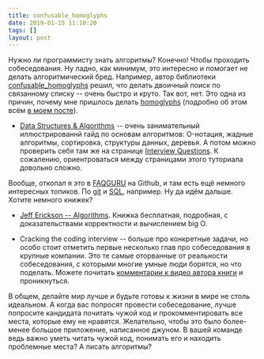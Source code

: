 ```yaml
---
title: confusable_homoglyphs
date: 2019-01-15 11:10:20
tags: []
layout: post
---
```


Нужно ли программисту знать алгоритмы? Конечно! Чтобы проходить собеседования. Ну ладно, как минимум, это интересно и помогает не делать алгоритмический бред. Например, автор библиотеки [confusable_homoglyphs](https://github.com/vhf/confusable_homoglyphs) решил, что делать двоичный поиск по связанному списку -- очень быстро и круто. Так вот, нет. Это одна из причин, почему мне пришлось делать [homoglyphs](https://github.com/orsinium/homoglyphs) (подробно об этом всём [в моем посте](https://github.com/orsinium/notes/blob/master/notes-ru/alphabets.md)).

+ [Data Structures & Algorithms](https://www.tutorialspoint.com/data_structures_algorithms/dsa_quick_guide.htm) -- очень занимательный иллюстрированнй гайд по основам алгоритмов: O-нотация, жадные алгоритмы, сортировка, структуры данных, деревья. А потом можно проверить себя там же на странице [Interview Questions](https://www.tutorialspoint.com/data_structures_algorithms/data_structures_algorithms_interview_questions.htm). К сожалению, ориентроваться между страницами этого туториала довольно сложно.

Вообще, откопал я это в [FAQGURU](https://github.com/FAQGURU/FAQGURU) на Github, и там есть ещё немного интересных топиков. По [git](https://github.com/FAQGURU/FAQGURU/blob/master/topics/en/git.md) и [SQL](https://github.com/FAQGURU/FAQGURU/blob/master/topics/en/sql.md), например. Ну да идём дальше. Хотите немного книжек?

+ [Jeff Erickson -- Algorithms](http://jeffe.cs.illinois.edu/teaching/algorithms/book/Algorithms-JeffE.pdf). Книжка бесплатная, подробная, с доказательствами корректности и вычислением big O.

+ Cracking the coding interview -- больше про конкретные задачи, но особо стоит отметить первые несколько глав про собеседования в крупные компании. Это те самые оторванные от реальности собеседования, с которыми многие умные люди борятся, но что поделать. Можете почитать [комментарии к видео автора книги](https://www.youtube.com/watch?v=aClxtDcdpsQ) и проникнуться.

В общем, делайте мир лучше и будьте готовы к жизни в мире не столь идеальном. А когда вас попросят провести собеседование, лучше попросите кандидата почитать чужой код и прокомментировать все места, которые ему не нравятся. Желательно, чтобы это было более-менее большое приложение, написанное джуном. В вашей команде ведь важно уметь читать чужой код, понимать его и находить проблемные места? А писать алгоритмы?
